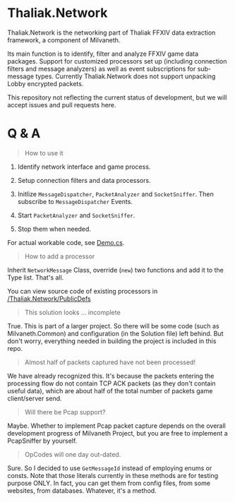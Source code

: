 # Thaliak.Network

Thaliak.Network is the networking part of Thaliak FFXIV data extraction framework, a component of Milvaneth. 

Its main function is to identify, filter and analyze FFXIV game data packages. Support for customized processors set up (including connection filters and message analyzers) as well as event subscriptions for sub-message types. Currently Thaliak.Network does not support unpacking Lobby encrypted packets.

This repository not reflecting the current status of development, but we will accept issues and pull requests here.

# Q & A

> How to use it

1. Identify network interface and game process.

2. Setup connection filters and data processors.

3. Initlize `MessageDispatcher`, `PacketAnalyzer` and `SocketSniffer`. Then subscribe to `MessageDispatcher` Events.

4. Start `PacketAnalyzer` and `SocketSniffer`.

5. Stop them when needed.

For actual workable code, see [Demo.cs](https://github.com/menphnia/Thaliak.Network/blob/master/Thaliak.Network/Demo.cs).

> How to add a processor

Inherit `NetworkMessage` Class, override (`new`) two functions and add it to the Type list. That's all.

You can view source code of existing processors in [/Thaliak.Network/PublicDefs](https://github.com/menphnia/Thaliak.Network/tree/master/Thaliak.Network/PublicDefs)

> This solution looks ... incomplete

True. This is part of a larger project. So there will be some code (such as Milvaneth.Common) and configuration (in the Solution file) left behind. But don't worry, everything needed in building the project is included in this repo.

> Almost half of packets captured have not been processed!

We have already recognized this. It's because the packets entering the processing flow do not contain TCP ACK packets (as they don't contain useful data), which are about half of the total number of packets game client/server send.

> Will there be Pcap support?

Maybe. Whether to implement Pcap packet capture depends on the overall development progress of Milvaneth Project, but you are free to implement a PcapSniffer by yourself.

> OpCodes will one day out-dated.

Sure. So I decided to use `GetMessageId` instead of employing enums or consts. Note that those literals currently in these methods are for testing purpose ONLY. In fact, you can get them from config files, from some websites, from databases. Whatever, it's a method.

